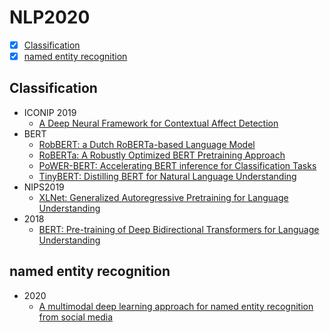 # NLP2020
- [x] [Classification](#Classification)
- [x] [named entity recognition](#named-entity-recognition)

## Classification
  - ICONIP 2019
    + [A Deep Neural Framework for Contextual Affect Detection](https://arxiv.org/abs/2001.10169)
  - BERT
    + [RobBERT: a Dutch RoBERTa-based Language Model](https://arxiv.org/abs/2001.06286)
    + [RoBERTa: A Robustly Optimized BERT Pretraining Approach](https://arxiv.org/abs/1907.11692)
    + [PoWER-BERT: Accelerating BERT inference for Classification Tasks](https://arxiv.org/abs/2001.08950)
    + [TinyBERT: Distilling BERT for Natural Language Understanding](https://arxiv.org/abs/1909.10351)
  - NIPS2019
    + [XLNet: Generalized Autoregressive Pretraining for Language Understanding](http://papers.nips.cc/paper/8812-xlnet-generalized-autoregressive-pretraining-for-language-understanding)
  - 2018
    + [BERT: Pre-training of Deep Bidirectional Transformers for
Language Understanding](https://arxiv.xilesou.top/abs/1810.04805)
  
## named entity recognition
  - 2020
    + [A multimodal deep learning approach for named entity recognition from social media](https://arxiv.org/abs/2001.06888)
